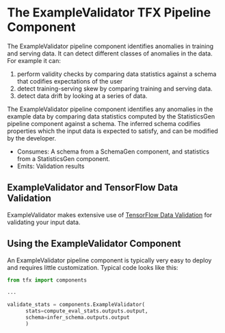 # The ExampleValidator TFX Pipeline Component

The ExampleValidator pipeline component identifies anomalies in training and serving
data. It can detect different classes of anomalies in the data. For example it
can:

1.  perform validity checks by comparing data statistics against a schema that
    codifies expectations of the user
1.  detect training-serving skew by comparing training and serving
    data.
1.  detect data drift by looking at a series of data.

The ExampleValidator pipeline component identifies any anomalies in the example data
by comparing data statistics computed by the StatisticsGen pipeline component against a
schema. The inferred schema codifies properties which the input data is expected to
satisfy, and can be modified by the developer.

* Consumes: A schema from a SchemaGen component, and statistics from a StatisticsGen
component.
* Emits: Validation results

## ExampleValidator and TensorFlow Data Validation

ExampleValidator makes extensive use of [TensorFlow Data Validation](tfdv.md)
for validating your input data.

## Using the ExampleValidator Component

An ExampleValidator pipeline component is typically very easy to deploy and
requires little customization. Typical code looks like this:

```python
from tfx import components

...

validate_stats = components.ExampleValidator(
      stats=compute_eval_stats.outputs.output,
      schema=infer_schema.outputs.output
      )
```
